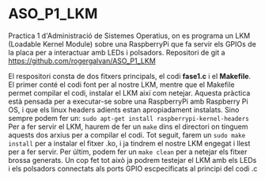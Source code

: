 # ASO_P1_LKM
Practica 1 d'Administració de Sistemes Operatius, on es programa un LKM (Loadable Kernel Module) sobre una RaspberryPi que fa servir els GPIOs de la placa per a interactuar amb LEDs i polsadors. Repositori de git a https://github.com/rogergalvan/ASO_P1_LKM

El respositori consta de dos fitxers principals, el codi **fase1.c** i el **Makefile**. El primer conté el codi font per al nostre LKM, mentre que el Makefile permet compilar el codi, instalar el LKM així com netejar. Aquesta pràctica està pensada per a executar-se sobre una RaspberryPi amb Raspberry Pi OS, i que els linux headers adients estan apropiadament instalats. Sino sempre podem fer un: `sudo apt-get install raspberrypi-kernel-headers`
Per a fer servir el LKM, haurem de fer un `make` dins el directori on tinguem aquests dos arxius per a compilar el codi. Tot seguit, farem un `sudo make install` per a instalar el fitxer .ko, i ja tindrem el nostre LKM engegat i llest per a fer servir. Per últim, podem fer un `make clean` per a netejar els fitxer brossa generats.
Un cop fet tot això ja podrem testejar el LKM amb els LEDs i els polsadors connectats als ports GPIO escpecificats al principi del codi .c
